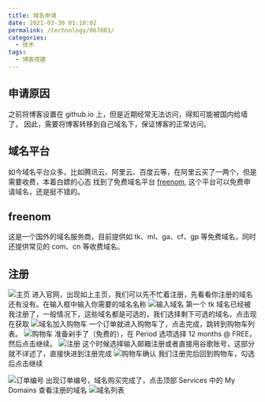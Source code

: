 ```yaml
---
title: 域名申请
date: 2021-03-30 01:10:02
permalink: /technology/067001/
categories:
  - 技术
tags:
  - 博客搭建
---
```

## 申请原因
之前将博客设置在 github.io 上，但是近期经常无法访问，得知可能被国内给墙了，
因此，需要将博客转移到自己域名下，保证博客的正常访问。

## 域名平台
如今域名平台众多，比如腾讯云、阿里云、百度云等，在阿里云买了一两个，但是需要收费，本着白嫖的心态
找到了免费域名平台 [freenom](https://www.freenom.com/zh/index.html?lang=zh),
这个平台可以免费申请域名，还是挺不错的。

## freenom
这是一个国外的域名服务商，目前提供如 tk、ml、ga、cf、gp 等免费域名，同时还提供常见的 com、cn 等收费域名。

## 注册
![主页](https://gitee.com/JayeZhu/image/raw/master/blog/20210330012333.png)
进入官网，出现如上主页，我们可以先不忙着注册，先看看你注册的域名还有没有。在输入框中输入你需要的域名名称
![输入域名](https://gitee.com/JayeZhu/image/raw/master/blog/20210330013035.png)
第一个 tk 域名已经被我注册了，一般情况下，这些域名都是可选的，我们选择剩下可选的域名，点击现在获取
![域名加入购物车](https://gitee.com/JayeZhu/image/raw/master/blog/20210330013312.png)
一个订单就进入购物车了，点击完成，跳转到购物车列表。
![购物车](https://gitee.com/JayeZhu/image/raw/master/blog/20210330013609.png)
准备剁手了（免费的），在 Period 选项选择
 12 months @ FREE，然后点击继续。
 ![注册](https://gitee.com/JayeZhu/image/raw/master/blog/20210330013851.png)
 这个时候选择输入邮箱注册或者直接用谷歌账号，这部分就不详述了，直接快进到注册完成
 ![购物车确认](https://gitee.com/JayeZhu/image/raw/master/blog/20210330014818.png)
 我们注册完后回到购物车，勾选后点击继续

![订单编号](https://gitee.com/JayeZhu/image/raw/master/blog/20210330015318.png)
出现订单编号，域名购买完成了，点击顶部 Services 中的 My Domains 查看注册的域名
![域名列表](https://gitee.com/JayeZhu/image/raw/master/blog/20210330015737.png)